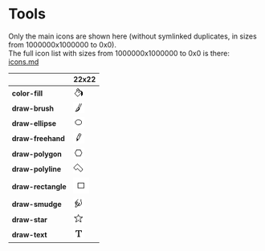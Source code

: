 # Tools
Only the main icons are shown here (without symlinked duplicates, in sizes from 1000000x1000000 to 0x0).<br>The full icon list with sizes from 1000000x1000000 to 0x0 is there: [icons.md](icons.md)

| |**22x22**|
|-|-|
|**color-fill**|![](22/color-fill.png)|
|**draw-brush**|![](22/draw-brush.png)|
|**draw-ellipse**|![](22/draw-ellipse.png)|
|**draw-freehand**|![](22/draw-freehand.png)|
|**draw-polygon**|![](22/draw-polygon.png)|
|**draw-polyline**|![](22/draw-polyline.png)|
|**draw-rectangle**|![](22/draw-rectangle.png)|
|**draw-smudge**|![](22/draw-smudge.png)|
|**draw-star**|![](22/draw-star.png)|
|**draw-text**|![](22/draw-text.png)|
